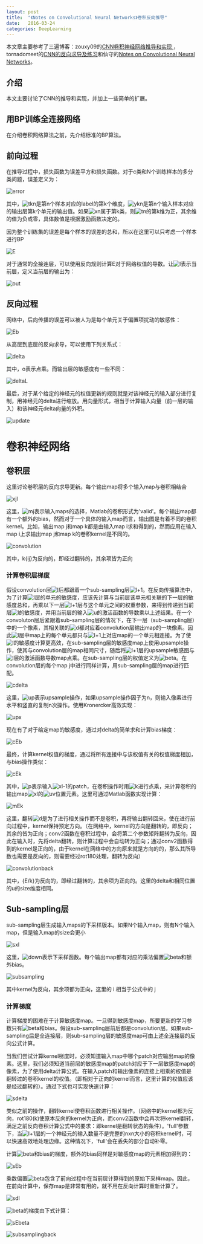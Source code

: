 ```yaml
---
layout: post
title:  "《Notes on Convolutional Neural Networks》卷积反向推导"
date:   2016-03-24
categories: DeepLearning
---
```


本文章主要参考了三遍博客：zouxy09的[CNN卷积神经网络推导和实现 ](http://blog.csdn.net/zouxy09/article/details/9993371)，tornadomeet的[CNN的反向求导及练习](http://www.cnblogs.com/tornadomeet/p/3468450.html)和仙守的[Notes on Convolutional Neural Networks](http://www.cnblogs.com/shouhuxianjian/p/4529202.html)。

## 介绍

本文主要讨论了CNN的推导和实现，并加上一些简单的扩展。

## 用BP训练全连接网络

在介绍卷积网络算法之前，先介绍标准的BP算法。

## 前向过程

在推导过程中，损失函数为误差平方和损失函数。对于c类和N个训练样本的多分类问题，误差定义为：

![error]({{url.site}}/assets/20160324/error.png)

其中，![tkn]({{url.site}}/assets/20160324/tkn.png)是第n个样本对应的label的第k个维度，![ykn]({{url.site}}/assets/20160324/ykn.png)是第n个输入样本对应的输出层第k个单元的输出值。如果![xn]({{url.site}}/assets/20160324/xn.png)属于第k类，则![tn]({{url.site}}/assets/20160324/tn.png)的第k维为正，其余维的值为负或零，具体数值是根据激励函数决定的。

因为整个训练集的误差是每个样本的误差的总和，所以在这里可以只考虑一个样本进行BP

![E]({{url.site}}/assets/20160324/E.png)

对于通常的全接连层，可以使用反向规则计算E对于网络权值的导数。让![l]({{url.site}}/assets/20160324/l.png)表示当前层，定义当前层的输出为：

![out]({{url.site}}/assets/20160324/out.png)

## 反向过程

网络中，后向传播的误差可以被人为是每个单元关于偏置项扰动的敏感性：

![Eb]({{url.site}}/assets/20160324/Eb.png)

从高层到底层的反向求导，可以使用下列关系式：

![delta]({{url.site}}/assets/20160324/delta.png)

其中，o表示点乘。而输出层的敏感度有一些不同：

![deltaL]({{url.site}}/assets/20160324/deltaL.png)

最后，对于某个给定的神经元的权值更新的规则就是对该神经元的输入部分进行复制，用神经元的delta进行缩放。用向量形式，相当于计算输入向量（前一层的输入）和该神经元delta向量的外积。

![update]({{url.site}}/assets/20160324/update.png)

# 卷积神经网络

## 卷积层

这里讨论卷积层的反向求导更新。每个输出map将多个输入map与卷积相结合

![xjl]({{url.site}}/assets/20160324/xjl.png)

这里，![mj]({{url.site}}/assets/20160324/mj.png)表示输入maps的选择，Matlab的卷积形式为'valid'。每个输出map都有一个额外的bias，然而对于一个具体的输入map而言，输出图是有着不同的卷积kernel。比如，输出map j和map k都是由输入map i求和得到的，然而应用在输入map i上求输出map j和map k的卷积kernel是不同的。

![convolution]({{url.site}}/assets/20160324/convolution.png)

其中，k{ij}为反向的，即经过翻转的，其余项皆为正向

### 计算卷积层梯度

假设convolution层![l]({{url.site}}/assets/20160324/l.png)后都跟着一个sub-sampling层![l+1]({{url.site}}/assets/20160324/l+1.png)。在反向传播算法中，为了计算![l]({{url.site}}/assets/20160324/l.png)层的单元的敏感度，应该先计算与当前层该单元相关联的下一层的敏感度总和，再乘以下一层![l+1]({{url.site}}/assets/20160324/l+1.png)层与这个单元之间的权重参数，来得到传递到当前层![l]({{url.site}}/assets/20160324/l.png)的敏感度，并用当前层的输入![u]({{url.site}}/assets/20160324/u.png)的激活函数的导数乘以上述结果。在一个convoluton层后紧跟着sub-sampling层的情况下，在下一层（sub-sampling层）中的一个像素，其相关联的![d]({{url.site}}/assets/20160324/d.png)都对应着convolution层输出map的一块像素。因此![l]({{url.site}}/assets/20160324/l.png)层中map上的每个单元都只与![l+1]({{url.site}}/assets/20160324/l+1.png)上对应map的一个单元相连接。为了使![l]({{url.site}}/assets/20160324/l.png)的敏感度计算更高效，在sub-sampling层的敏感度map上使用upsample操作，使其与convolution层的map相同尺寸，随后将![l+1]({{url.site}}/assets/20160324/l+1.png)层的upsample敏感图与![l]({{url.site}}/assets/20160324/l.png)层的激活函数导数map点乘。在sub-sampling层的权值定义为![beta]({{url.site}}/assets/20160324/beta.png)。在convolution层的每个map j中进行同样计算，用sub-sampling层的map进行匹配。

![cdelta]({{url.site}}/assets/20160324/cdelta.png)

这里，![up]({{url.site}}/assets/20160324/up.png)表示upsample操作，如果upsample操作因子为n，则输入像素进行水平和竖直的复制n次操作。使用Kronercker高效实现：

![upx]({{url.site}}/assets/20160324/upx.png)

现在有了对于给定map的敏感度，通过对delta的简单求和计算bias梯度：

![cEb]({{url.site}}/assets/20160324/cEb.png)

最终，计算kernel权值的梯度，通过将所有连接中与该权值有关的权值梯度相加，与bias操作类似：

![cEk]({{url.site}}/assets/20160324/cEk.png)

其中，![p]({{url.site}}/assets/20160324/p.png)表示输入![xl-1]({{url.site}}/assets/20160324/xl-1.png)的patch，在卷积操作时用![k]({{url.site}}/assets/20160324/k.png)进行点乘，来计算卷积的输出map![xl]({{url.site}}/assets/20160324/xl.png)的![uv]({{url.site}}/assets/20160324/uv.png)位置元素。这里可通过Matlab函数实现计算：

![mEk]({{url.site}}/assets/20160324/mEk.png)

这里，翻转![d]({{url.site}}/assets/20160324/d.png)是为了进行相关操作而不是卷积，再将输出翻转回来，使在进行前向过程中，kernel保持预定方向。（在网络中，kernel的方向是翻转的，即反向；其余的皆为正向；conv2函数在卷积过程中，会将第二个参数矩阵翻转为反向，因此在输入时，先将delta翻转，则计算过程中会自动转为正向；通过conv2函数得到的kernel是正向的，由于kernel在网络中的方向原来就是方向的的，那么其所导数也需要是反向的，则需要经过rot180处理，翻转为反向）

![convolutionback]({{url.site}}/assets/20160324/convolutionback.png)

其中，{E/k}为反向的，即经过翻转的，其余项为正向的。这里的delta和相同位置的u的size维度相同。

## Sub-sampling层

sub-sampling层生成输入maps的下采样版本。如果N个输入map，则有N个输入map，但是输入map的size会更小

![sxl]({{url.site}}/assets/20160324/sxl.png)

这里，![down]({{url.site}}/assets/20160324/down.png)表示下采样函数。每个输出map都有对应的乘法偏置![beta]({{url.site}}/assets/20160324/beta.png)和额外bias。

![subsampling]({{url.site}}/assets/20160324/subsampling.png)

其中kernel为反向，其余项都为正向，这里的 i 相当于公式中的 j 

### 计算梯度

计算梯度的困难在于计算敏感度map。一旦得到敏感度map，所要更新的学习参数只有![beta]({{url.site}}/assets/20160324/beta.png)和bias。假设sub-sampling层前后都是convolution层。如果sub-sampling后是全连接层，则sub-sampling层的敏感度map可由上述全连接层的反向公式计算。

当我们尝试计算kernel梯度时，必须知道输入map中哪个patch对应输出map的像素。这里，我们必须知道当前层的敏感度map的patch对应于下一层敏感度map的像素，为了使用delta计算公式。在输入patch和输出像素的连接上相乘的权值是翻转过的卷积kernel的权值。（即相对于正向的kernel而言，这里计算的权值应该是经过翻转的）。通过下式也可实现快速计算：

![sdelta]({{url.site}}/assets/20160324/sdelta.png)

类似之前的操作，翻转kernel使卷积函数进行相关操作。（网络中的kernel都为反向，rot180(k)使原本反向的kernel为正向，而conv2函数中会再次将kernel翻转，满足之前反向卷积计算公式中的要求：即kernel是翻转状态的条件）。'full'参数下，当![l+1]({{url.site}}/assets/20160324/l+1.png)层的一个神经元的输入数量不是完整的nxn大小的卷积kernel时，可以快速高效地处理边缘。这种情况下，'full'会在丢失的部分自动补零。

计算![beta]({{url.site}}/assets/20160324/beta.png)和bias的梯度，额外的bias同样是对敏感度map的元素相加得到的：

![sEb]({{url.site}}/assets/20160324/sEb.png)

乘数偏置![beta]({{url.site}}/assets/20160324/beta.png)包含了前向过程中在当前层计算得到的原始下采样map。因此，在前向计算中，保存map是非常有用的，就不用在反向计算时重新计算了。

![sdl]({{url.site}}/assets/20160324/sdl.png)

![beta]({{url.site}}/assets/20160324/beta.png)的梯度由下式计算：

![sEbeta]({{url.site}}/assets/20160324/sEbeta.png)

![subsamplingback]({{url.site}}/assets/20160324/subsamplingback.png)